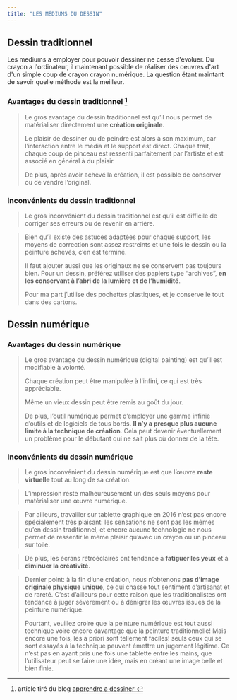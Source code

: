 ```yaml
---
title: "LES MÉDIUMS DU DESSIN"
---
```


## **Dessin traditionnel**


Les mediums a employer pour pouvoir dessiner ne cesse d'évoluer. Du crayon a l'ordinateur, il maintenant possible de réaliser des oeuvres d'art d'un simple coup de crayon crayon numérique. La question étant maintant de savoir quelle méthode est la meilleur.



### Avantages du dessin traditionnel [^1]

> Le gros avantage du dessin traditionnel est qu’il nous permet de matérialiser directement une  **création originale**.
>
>Le plaisir de dessiner ou de peindre est alors à son maximum, car l’interaction entre le média et le support est direct.
>Chaque trait, chaque coup de pinceau est ressenti parfaitement par l’artiste et est associé en général à du plaisir.
>
>De plus, après avoir achevé la création, il est possible de conserver ou de vendre l’original.

### Inconvénients du dessin traditionnel

>Le gros inconvénient du dessin traditionnel est qu’il est difficile de corriger ses erreurs ou de revenir en arrière.

>Bien qu’il existe des astuces adaptées pour chaque support, les moyens de correction sont assez restreints et une fois le dessin ou la peinture achevés, c’en est terminé.
>
>Il faut ajouter aussi que les originaux ne se conservent pas toujours bien. Pour un dessin, préférez utiliser des papiers type “archives”,  **en les conservant à l’abri de la lumière et de l’humidité**.
>
>Pour ma part j’utilise des pochettes plastiques, et je conserve le tout dans des cartons.



## **Dessin numérique**

### Avantages du dessin numérique

>Le gros avantage du dessin numérique (digital painting) est qu’il est modifiable à volonté.
>
>Chaque création peut être manipulée à l’infini, ce qui est très appréciable.
>
>Même un vieux dessin peut être remis au goût du jour.
>
>De plus, l’outil numérique permet d’employer une gamme infinie d’outils et de logiciels de tous bords.  **Il n’y a presque plus aucune limite à la technique de création**. Cela peut devenir éventuellement un problème pour le débutant qui ne sait plus où donner de la tête.

### Inconvénients du dessin numérique

>Le gros inconvénient du dessin numérique est que l’œuvre **reste virtuelle**  tout au long de sa création.

>L’impression reste malheureusement un des seuls moyens pour matérialiser une œuvre numérique.

>Par ailleurs, travailler sur tablette graphique en 2016 n’est pas encore spécialement très plaisant: les sensations ne sont pas les mêmes qu’en dessin traditionnel, et encore aucune technologie ne nous permet de ressentir le même plaisir qu’avec un crayon ou un pinceau sur toile.

>De plus, les écrans rétroéclairés ont tendance à  **fatiguer les yeux**  et à  **diminuer la créativité**.

>Dernier point: à la fin d’une création, nous n’obtenons **pas d’image originale physique unique**, ce qui chasse tout sentiment d’artisanat et de rareté. C’est d’ailleurs pour cette raison que les traditionalistes ont tendance à juger sévèrement ou à dénigrer les œuvres issues de la peinture numérique.
>
>Pourtant, veuillez croire que la peinture numérique est tout aussi technique voire encore davantage que la peinture traditionnelle! Mais encore une fois, les a priori sont tellement faciles! seuls ceux qui se sont essayés à la technique peuvent émettre un jugement légitime. Ce n’est pas en ayant pris une fois une tablette entre les mains, que l’utilisateur peut se faire une idée, mais en créant une image belle et bien finie.
>
[^1]: article tiré du blog [apprendre a dessiner ](https://www.apprendre-a-dessiner.org/dessin-traditionnel-vs-dessin-numerique/)
